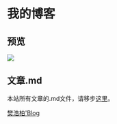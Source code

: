 # 我的博客

## 预览
![](https://www.fanhaobai.com/images/view.png)

## 文章.md

本站所有文章的.md文件，请移步[这里](https://github.com/fan-haobai/blog/tree/master/_posts)。


[樊浩柏'Blog](https://www.fanhaobai.com)
